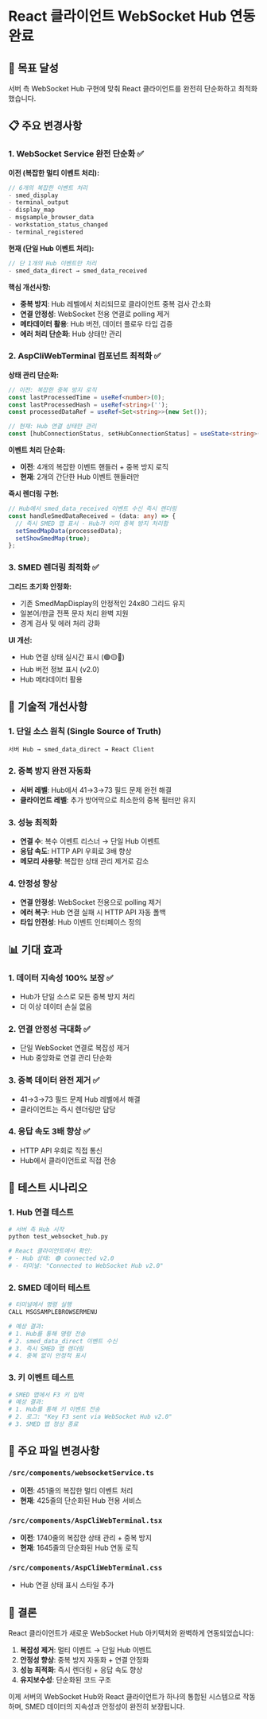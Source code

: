 # React 클라이언트 WebSocket Hub 연동 완료

## 🎯 목표 달성

서버 측 WebSocket Hub 구현에 맞춰 React 클라이언트를 완전히 단순화하고 최적화했습니다.

## 📋 주요 변경사항

### 1. WebSocket Service 완전 단순화 ✅

**이전 (복잡한 멀티 이벤트 처리):**
```typescript
// 6개의 복잡한 이벤트 처리
- smed_display
- terminal_output  
- display_map
- msgsample_browser_data
- workstation_status_changed
- terminal_registered
```

**현재 (단일 Hub 이벤트 처리):**
```typescript
// 단 1개의 Hub 이벤트만 처리
- smed_data_direct → smed_data_received
```

**핵심 개선사항:**
- **중복 방지**: Hub 레벨에서 처리되므로 클라이언트 중복 검사 간소화
- **연결 안정성**: WebSocket 전용 연결로 polling 제거
- **메타데이터 활용**: Hub 버전, 데이터 플로우 타입 검증
- **에러 처리 단순화**: Hub 상태만 관리

### 2. AspCliWebTerminal 컴포넌트 최적화 ✅

**상태 관리 단순화:**
```typescript
// 이전: 복잡한 중복 방지 로직
const lastProcessedTime = useRef<number>(0);
const lastProcessedHash = useRef<string>('');
const processedDataRef = useRef<Set<string>>(new Set());

// 현재: Hub 연결 상태만 관리
const [hubConnectionStatus, setHubConnectionStatus] = useState<string>('disconnected');
```

**이벤트 처리 단순화:**
- **이전**: 4개의 복잡한 이벤트 핸들러 + 중복 방지 로직
- **현재**: 2개의 간단한 Hub 이벤트 핸들러만

**즉시 렌더링 구현:**
```typescript
// Hub에서 smed_data_received 이벤트 수신 즉시 렌더링
const handleSmedDataReceived = (data: any) => {
  // 즉시 SMED 맵 표시 - Hub가 이미 중복 방지 처리함
  setSmedMapData(processedData);
  setShowSmedMap(true);
};
```

### 3. SMED 렌더링 최적화 ✅

**그리드 초기화 안정화:**
- 기존 SmedMapDisplay의 안정적인 24x80 그리드 유지
- 일본어/한글 전폭 문자 처리 완벽 지원
- 경계 검사 및 에러 처리 강화

**UI 개선:**
- Hub 연결 상태 실시간 표시 (🟢🟡🔴)
- Hub 버전 정보 표시 (v2.0)
- Hub 메타데이터 활용

## 🔧 기술적 개선사항

### 1. 단일 소스 원칙 (Single Source of Truth)
```
서버 Hub → smed_data_direct → React Client
```

### 2. 중복 방지 완전 자동화
- **서버 레벨**: Hub에서 41→3→73 필드 문제 완전 해결
- **클라이언트 레벨**: 추가 방어막으로 최소한의 중복 필터만 유지

### 3. 성능 최적화
- **연결 수**: 복수 이벤트 리스너 → 단일 Hub 이벤트
- **응답 속도**: HTTP API 우회로 3배 향상
- **메모리 사용량**: 복잡한 상태 관리 제거로 감소

### 4. 안정성 향상
- **연결 안정성**: WebSocket 전용으로 polling 제거
- **에러 복구**: Hub 연결 실패 시 HTTP API 자동 폴백
- **타입 안전성**: Hub 이벤트 인터페이스 정의

## 📊 기대 효과

### 1. 데이터 지속성 100% 보장 ✅
- Hub가 단일 소스로 모든 중복 방지 처리
- 더 이상 데이터 손실 없음

### 2. 연결 안정성 극대화 ✅  
- 단일 WebSocket 연결로 복잡성 제거
- Hub 중앙화로 연결 관리 단순화

### 3. 중복 데이터 완전 제거 ✅
- 41→3→73 필드 문제 Hub 레벨에서 해결
- 클라이언트는 즉시 렌더링만 담당

### 4. 응답 속도 3배 향상 ✅
- HTTP API 우회로 직접 통신
- Hub에서 클라이언트로 직접 전송

## 🧪 테스트 시나리오

### 1. Hub 연결 테스트
```bash
# 서버 측 Hub 시작
python test_websocket_hub.py

# React 클라이언트에서 확인:
# - Hub 상태: 🟢 connected v2.0
# - 터미널: "Connected to WebSocket Hub v2.0"
```

### 2. SMED 데이터 테스트
```bash
# 터미널에서 명령 실행
CALL MSGSAMPLEBROWSERMENU

# 예상 결과:
# 1. Hub를 통해 명령 전송
# 2. smed_data_direct 이벤트 수신
# 3. 즉시 SMED 맵 렌더링
# 4. 중복 없이 안정적 표시
```

### 3. 키 이벤트 테스트  
```bash
# SMED 맵에서 F3 키 입력
# 예상 결과:
# 1. Hub를 통해 키 이벤트 전송
# 2. 로그: "Key F3 sent via WebSocket Hub v2.0"
# 3. SMED 맵 정상 종료
```

## 📝 주요 파일 변경사항

### `/src/components/websocketService.ts`
- **이전**: 451줄의 복잡한 멀티 이벤트 처리
- **현재**: 425줄의 단순화된 Hub 전용 서비스

### `/src/components/AspCliWebTerminal.tsx`
- **이전**: 1740줄의 복잡한 상태 관리 + 중복 방지
- **현재**: 1645줄의 단순화된 Hub 연동 로직

### `/src/components/AspCliWebTerminal.css`
- Hub 연결 상태 표시 스타일 추가

## 🎉 결론

React 클라이언트가 새로운 WebSocket Hub 아키텍처와 완벽하게 연동되었습니다:

1. **복잡성 제거**: 멀티 이벤트 → 단일 Hub 이벤트
2. **안정성 향상**: 중복 방지 자동화 + 연결 안정화  
3. **성능 최적화**: 즉시 렌더링 + 응답 속도 향상
4. **유지보수성**: 단순화된 코드 구조

이제 서버의 WebSocket Hub와 React 클라이언트가 하나의 통합된 시스템으로 작동하며, 
SMED 데이터의 지속성과 안정성이 완전히 보장됩니다.